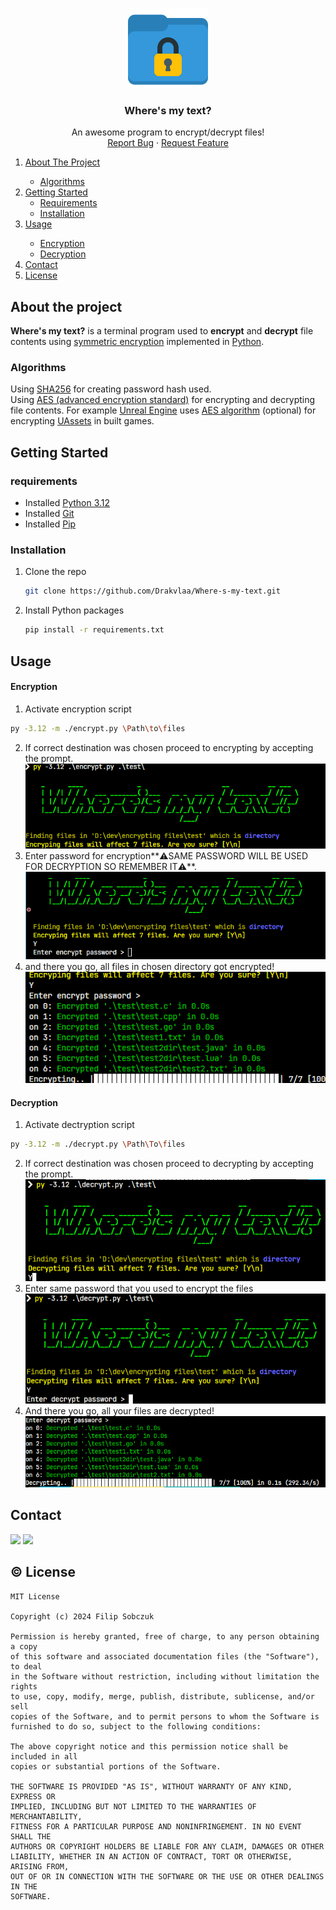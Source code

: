 <div align=center>
<a href="https://github.com/Drakvlaa/Where-s-my-text">

![logo](images/logo.png)

</a>
</div>
<h3 align=center>Where's my text?</h3>

<p align=center>
An awesome program to encrypt/decrypt files!
<br />
    <a href="https://github.com/Drakvlaa/Where-s-my-text/issues/new?labels=bug&template=bug-report---.md">Report Bug</a>
      ·
    <a href="https://github.com/Drakvlaa/Where-s-my-text/issues/new?labels=enhancement&template=feature-request---.md">Request Feature</a>
</p>

  <ol>
      <li><a href="#about-the-project">About The Project</a></li>
    <ul>
      <li><a href="#algorithms">Algorithms</a></li>
    </ul>
    <li>
      <a href="#getting-started">Getting Started</a>
      <ul>
        <li><a href="#requirements">Requirements</a></li>
        <li><a href="#installation">Installation</a></li>
      </ul>
    </li>
    <li><a href="#usage">Usage</a></li>
    <ul>
    <li><a href="#encryption">Encryption</li>
    <li><a href="#decryption">Decryption</li>
    </ul>
    <li><a href="#contact">Contact</a></li>
    <li><a href="#-license">License</a></li>
  </ol>

## About the project

**Where's my text?** is a terminal program used to **encrypt** and **decrypt** file contents using [symmetric encryption](https://en.wikipedia.org/wiki/Symmetric-key_algorithm) implemented in [Python](https://www.python.org/).

### Algorithms

Using [SHA256](https://pl.wikipedia.org/wiki/SHA-2) for creating password hash used.  
Using [AES (advanced encryption standard)](https://pl.wikipedia.org/wiki/Advanced_Encryption_Standard) for encrypting and decrypting file contents. For example [Unreal Engine](https://www.unrealengine.com/) uses [AES algorithm](https://pl.wikipedia.org/wiki/Advanced_Encryption_Standard) (optional) for encrypting [UAssets](https://docs.fileformat.com/game/uasset/) in built games.

## Getting Started

### requirements

- Installed [Python 3.12](https://www.python.org/)
- Installed [Git](https://www.git-scm.com/downloads)
- Installed [Pip](https://pypi.org/project/pip/)

### Installation

1. Clone the repo
   ```sh
   git clone https://github.com/Drakvlaa/Where-s-my-text.git
   ```
2. Install Python packages
   ```sh
   pip install -r requirements.txt
   ```

## Usage

#### Encryption

1. Activate encryption script

```sh
py -3.12 -m ./encrypt.py \Path\to\files
```

2. If correct destination was chosen proceed to encrypting by accepting the prompt.
   ![encrypt1](images/encrypt1.png)
3. Enter password for encryption**⚠️SAME PASSWORD WILL BE USED FOR DECRYPTION SO REMEMBER IT⚠️**.
   ![encrypt2](images/encrypt2.png)
4. and there you go, all files in chosen directory got encrypted!
   ![encrypt3](images/encrypt3.png)

#### Decryption

1. Activate dectryption script

```sh
py -3.12 -m ./decrypt.py \Path\To\files
```

2. If correct destination was chosen proceed to decrypting by accepting the prompt.
   ![decrypt1](images/decrypt1.png)
3. Enter same password that you used to encrypt the files
   ![decrypt1](images/decrypt2.png)
4. And there you go, all your files are decrypted!
   ![decrypt3](images/decrypt3.png)

## Contact

[![](https://dcbadge.limes.pink/api/server/https://discord.gg/xamjvJUs4b)](https://discord.gg/xamjvJUs4b)
![](https://dcbadge.limes.pink/api/shield/642863677153738772)

## © License

```license
MIT License

Copyright (c) 2024 Filip Sobczuk

Permission is hereby granted, free of charge, to any person obtaining a copy
of this software and associated documentation files (the "Software"), to deal
in the Software without restriction, including without limitation the rights
to use, copy, modify, merge, publish, distribute, sublicense, and/or sell
copies of the Software, and to permit persons to whom the Software is
furnished to do so, subject to the following conditions:

The above copyright notice and this permission notice shall be included in all
copies or substantial portions of the Software.

THE SOFTWARE IS PROVIDED "AS IS", WITHOUT WARRANTY OF ANY KIND, EXPRESS OR
IMPLIED, INCLUDING BUT NOT LIMITED TO THE WARRANTIES OF MERCHANTABILITY,
FITNESS FOR A PARTICULAR PURPOSE AND NONINFRINGEMENT. IN NO EVENT SHALL THE
AUTHORS OR COPYRIGHT HOLDERS BE LIABLE FOR ANY CLAIM, DAMAGES OR OTHER
LIABILITY, WHETHER IN AN ACTION OF CONTRACT, TORT OR OTHERWISE, ARISING FROM,
OUT OF OR IN CONNECTION WITH THE SOFTWARE OR THE USE OR OTHER DEALINGS IN THE
SOFTWARE.
```
